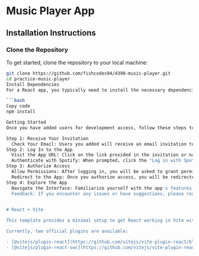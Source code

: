 
# Music Player App

## Installation Instructions

### Clone the Repository
To get started, clone the repository to your local machine:

```bash
git clone https://github.com/fishcodes94/4390-music-player.git
cd practice-music-player
Install Dependencies
For a React app, you typically need to install the necessary dependencies. Run the following command:

```bash
Copy code
npm install

Getting Started
Once you have added users for development access, follow these steps to start using the app:

Step 1: Receive Your Invitation
  Check Your Email: Users you added will receive an email invitation to access the app. Make sure to check the inbox associated with your Spotify account.
Step 2: Log In to the App
  Visit the App URL: Click on the link provided in the invitation or navigate to the app URL (e.g., http://localhost:3000 if you are running it locally).
  Authenticate with Spotify: When prompted, click the "Log in with Spotify" button. You will be redirected to the Spotify login page.
Step 3: Authorize Access
  Allow Permissions: After logging in, you will be asked to grant permissions for the app to access your Spotify account information. Review the permissions requested and click "Agree."
  Redirect to the App: Once you authorize access, you will be redirected back to the app, where you can start using its features.
Step 4: Explore the App
  Navigate the Interface: Familiarize yourself with the app's features, such as searching for songs, viewing playlists, and playing music.
  Feedback: If you encounter any issues or have suggestions, please reach out to the app developer for support.
  

# React + Vite

This template provides a minimal setup to get React working in Vite with HMR and some ESLint rules.

Currently, two official plugins are available:

- [@vitejs/plugin-react](https://github.com/vitejs/vite-plugin-react/blob/main/packages/plugin-react/README.md) uses [Babel](https://babeljs.io/) for Fast Refresh
- [@vitejs/plugin-react-swc](https://github.com/vitejs/vite-plugin-react-swc) uses [SWC](https://swc.rs/) for Fast Refresh
